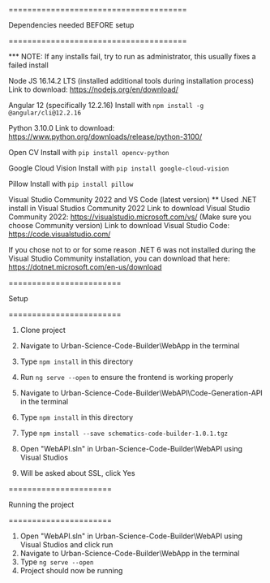 ======================================

Dependencies needed BEFORE setup

======================================

*** NOTE: If any installs fail, try to run as administrator, this usually fixes a failed install

Node JS 16.14.2 LTS (installed additional tools during installation process)
Link to download: https://nodejs.org/en/download/

Angular 12 (specifically 12.2.16)
Install with `npm install -g @angular/cli@12.2.16`

Python 3.10.0
Link to download: https://www.python.org/downloads/release/python-3100/

Open CV
Install with `pip install opencv-python`

Google Cloud Vision
Install with `pip install google-cloud-vision`

Pillow
Install with `pip install pillow`

Visual Studio Community 2022 and VS Code (latest version)
** Used .NET install in Visual Studios Community 2022
Link to download Visual Studio Community 2022: https://visualstudio.microsoft.com/vs/ (Make sure you choose Community version)
Link to download Visual Studio Code: https://code.visualstudio.com/

If you chose not to or for some reason .NET 6 was not installed during the Visual Studio Community installation, you can download that here: 
https://dotnet.microsoft.com/en-us/download

========================

Setup

========================


1) Clone project

2) Navigate to Urban-Science-Code-Builder\WebApp in the terminal
3) Type `npm install` in this directory
4) Run `ng serve --open` to ensure the frontend is working properly

5) Navigate to Urban-Science-Code-Builder\WebAPI\Code-Generation-API in the terminal
6) Type `npm install` in this directory
7) Type `npm install --save schematics-code-builder-1.0.1.tgz`

8) Open "WebAPI.sln" in Urban-Science-Code-Builder\WebAPI using Visual Studios
9) Will be asked about SSL, click Yes



======================

Running the project

======================

1) Open "WebAPI.sln" in Urban-Science-Code-Builder\WebAPI using Visual Studios and click run
2) Navigate to Urban-Science-Code-Builder\WebApp in the terminal
3) Type `ng serve --open`
4) Project should now be running
